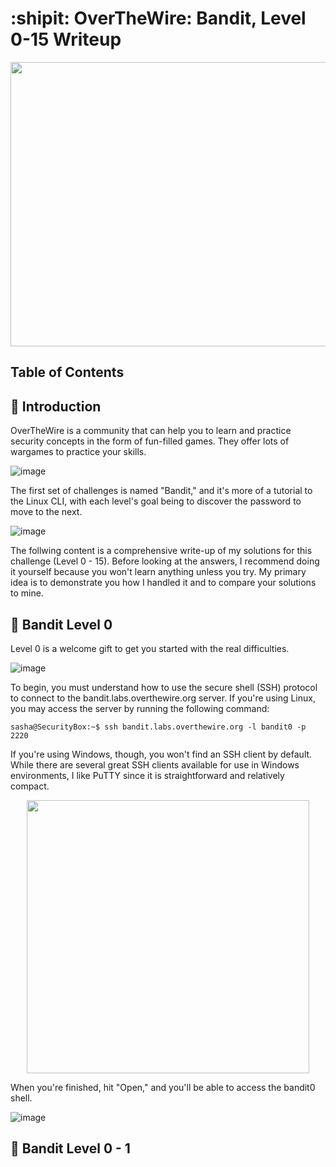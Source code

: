 # :shipit: OverTheWire: Bandit, Level 0-15 Writeup

<p align="center">
  <img width="833" height="455" src="https://user-images.githubusercontent.com/84661482/132093151-7b225882-2b7c-4973-8150-4df05617ea59.png">
</p>

## Table of Contents


## :open_book: Introduction

OverTheWire is a community that can help you to learn and practice security concepts in the form of fun-filled games. They offer lots of wargames to practice your skills.

![image](https://user-images.githubusercontent.com/84661482/132092828-c917b13e-0df0-4052-b7a7-a7a9d7162d8f.png)

The first set of challenges is named "Bandit," and it's more of a tutorial to the Linux CLI, with each level's goal being to discover the password to move to the next. 

![image](https://user-images.githubusercontent.com/84661482/132092898-322b815b-674e-4dd7-a457-e824d910ae43.png)

The follwing content is a comprehensive write-up of my solutions for this challenge (Level 0 - 15). Before looking at the answers, I recommend doing it yourself because you won't learn anything unless you try. My primary idea is to demonstrate you how I handled it and to compare your solutions to mine. 

## :triangular_flag_on_post: Bandit Level 0

Level 0 is a welcome gift to get you started with the real difficulties. 

![image](https://user-images.githubusercontent.com/84661482/132093444-428e2ad1-dba7-44ac-be13-ae2561b4ee94.png)

To begin, you must understand how to use the secure shell (SSH) protocol to connect to the bandit.labs.overthewire.org server. If you're using Linux, you may access the server by running the following command: 

```
sasha@SecurityBox:~$ ssh bandit.labs.overthewire.org -l bandit0 -p 2220
```
If you're using Windows, though, you won't find an SSH client by default. While there are several great SSH clients available for use in Windows environments, I like PuTTY since it is straightforward and relatively compact. 

<p align="center">
  <img width="452" height="437" src="https://user-images.githubusercontent.com/84661482/132094175-36de91a1-df1b-413f-af47-54a7e660dcc5.png">
</p>

When you're finished, hit "Open," and you'll be able to access the bandit0 shell. 

![image](https://user-images.githubusercontent.com/84661482/132094368-4fb40674-9827-4514-ad0c-2d2dabbb62c6.png)

## :triangular_flag_on_post: Bandit Level 0 - 1



